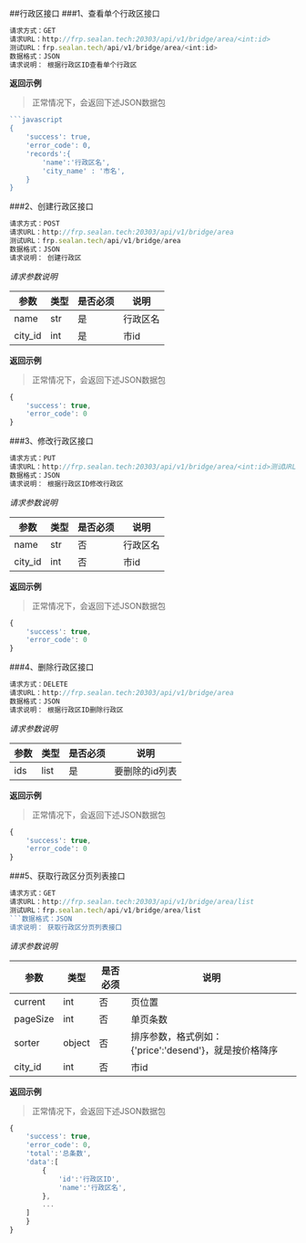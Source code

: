 ##行政区接口
###1、查看单个行政区接口
```javascript
请求方式：GET
请求URL：http://frp.sealan.tech:20303/api/v1/bridge/area/<int:id>
测试URL：frp.sealan.tech/api/v1/bridge/area/<int:id>
数据格式：JSON
请求说明： 根据行政区ID查看单个行政区
```
**返回示例**
> 正常情况下，会返回下述JSON数据包
```javascript
```javascript
{
	'success': true,
	'error_code': 0,
	'records':{
		'name':'行政区名',
		'city_name' : '市名',
	}
}
```
###2、创建行政区接口
```javascript
请求方式：POST
请求URL：http://frp.sealan.tech:20303/api/v1/bridge/area
测试URL：frp.sealan.tech/api/v1/bridge/area
数据格式：JSON
请求说明： 创建行政区
```
*请求参数说明*

| 参数  | 类型   | 是否必须 | 说明        |
| ----- | ------ | -------- | ----------- |
|name|str|是|行政区名|
|city_id|int|是|市id|

**返回示例**
> 正常情况下，会返回下述JSON数据包
```javascript
{
	'success': true,
	'error_code': 0
}
```
###3、修改行政区接口
```javascript
请求方式：PUT
请求URL：http://frp.sealan.tech:20303/api/v1/bridge/area/<int:id>测试URL：frp.sealan.tech/api/v1/bridge/area/<int:id>
数据格式：JSON
请求说明： 根据行政区ID修改行政区
```
*请求参数说明*

| 参数  | 类型   | 是否必须 | 说明        |
| ----- | ------ | -------- | ----------- |
|name|str|否|行政区名|
|city_id|int|否|市id|

**返回示例**
> 正常情况下，会返回下述JSON数据包
```javascript
{
	'success': true,
	'error_code': 0
}
```
###4、删除行政区接口
```javascript
请求方式：DELETE
请求URL：http://frp.sealan.tech:20303/api/v1/bridge/area
数据格式：JSON
请求说明： 根据行政区ID删除行政区
```
*请求参数说明*

| 参数  | 类型   | 是否必须 | 说明        |
| ----- | ------ | -------- | ----------- |
|ids|list|是|要删除的id列表|
**返回示例**
> 正常情况下，会返回下述JSON数据包
```javascript
{
	'success': true,
	'error_code': 0
}
```
###5、获取行政区分页列表接口
```javascript
请求方式：GET
请求URL：http://frp.sealan.tech:20303/api/v1/bridge/area/list
测试URL：frp.sealan.tech/api/v1/bridge/area/list
```数据格式：JSON
请求说明： 获取行政区分页列表接口
```
*请求参数说明*

| 参数  | 类型   | 是否必须 | 说明        |
| ----- | ------ | -------- | ----------- |
|current|int|否|页位置|
|pageSize|int|否|单页条数|
|sorter|object|否|排序参数，格式例如：{'price':'desend'}，就是按价格降序|
|city_id|int|否|市id|

**返回示例**
> 正常情况下，会返回下述JSON数据包
```javascript
{
	'success': true,
	'error_code': 0,
	'total':'总条数',
	'data':[
		{
			'id':'行政区ID',
			'name':'行政区名',
		},
		...
	]
	}
}
```
